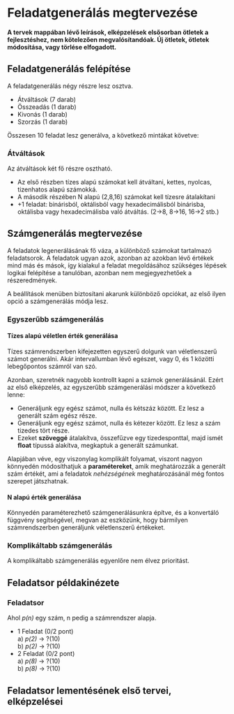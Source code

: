 # Feladatgenerálás megtervezése

**A tervek mappában lévő leírások, elképzelések elsősorban ötletek a fejlesztéshez, nem kötelezően megvalósítandóak. Új ötletek, ötletek módosítása, vagy törlése elfogadott.**

## Feladatgenerálás felépítése

A feladatgenerálás négy részre lesz osztva.

 - Átváltások (7 darab)
 - Összeadás (1 darab)
 - Kivonás (1 darab)
 - Szorzás (1 darab)

Összesen 10 feladat lesz generálva, a következő mintákat követve:

### Átváltások

Az átváltások két fő részre osztható.
 - Az első részben tízes alapú számokat kell átváltani, kettes, nyolcas, tizenhatos alapú számokká.
 - A második részében N alapú (2,8,16) számokat kell tízesre átalakítani
 - +1 feladat: binárisból, oktálisból vagy hexadecimálisból binárisba, oktálisba vagy hexadecimálisba való átváltás. (2->8, 8->16, 16->2 stb.)


## Számgenerálás megtervezése

A feladatok legenerálásának fő váza, a különböző számokat tartalmazó feladatsorok. A feladatok ugyan azok, azonban az azokban lévő értékek mind más és mások, így kialakul a feladat megoldásához szükséges lépések logikai felépítése a tanulóban, azonban nem megjegyezhetőek a részeredmények.

A beállítások menüben biztosítani akarunk különböző opciókat, az első ilyen opció a számgenerálás módja lesz.

### Egyszerűbb számgenerálás

#### Tízes alapú véletlen érték generálása

Tízes számrendszerben kifejezetten egyszerű dolgunk van véletlenszerű számot generálni. Akár intervallumban lévő egészet, vagy 0, és 1 közötti lebegőpontos számról van szó.

Azonban, szeretnék nagyobb kontrollt kapni a számok generálásánál. Ezért az első elképzelés, az egyszerűbb számgenerálási módszer a következő lenne:

 - Generáljunk egy egész számot, nulla és kétszáz között. Ez lesz a generált szám egész része.
 - Generáljunk egy egész számot, nulla és kétezer között. Ez lesz a szám tizedes tört része.
 - Ezeket **szöveggé** átalakítva, összefűzve egy tizedesponttal, majd ismét **float** típussá alakítva, megkaptuk a generált számunkat.

 Alapjában véve, egy viszonylag komplikált folyamat, viszont nagyon könnyedén módosíthatjuk a **paramétereket**, amik meghatározzák a generált szám értékét, ami a feladatok *nehézségének* meghatározásánál még fontos szerepet játszhatnak.

#### N alapú érték generálása

Könnyedén paraméterezhető számgenerálásunkra építve, és a konvertáló függvény segítségével, megvan az eszközünk, hogy bármilyen számrendszerben generáljunk véletlenszerű értékeket.

### Komplikáltabb számgenerálás

A komplikáltabb számgenerálás egyenlőre nem élvez prioritást.


## Feladatsor példakinézete

### Feladatsor

Ahol *p(n)* egy szám, n pedig a számrendszer alapja.

 - 1 Feladat (0/2 pont) \
a) *p(2)* -> ?(10) \
b) *p(2)* -> ?(10)
 - 2 Feladat (0/2 pont) \
a) *p(8)* -> ?(10) \
b) *p(8)* -> ?(10)


## Feladatsor lementésének első tervei, elképzelései

